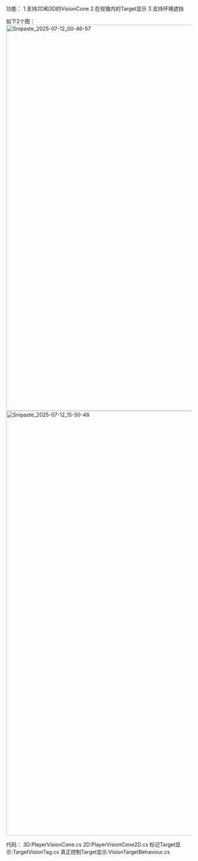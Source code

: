 功能：
1.支持2D和3D的VisionCone
2.在视锥内的Target显示
3.支持环境遮挡

如下2个图：
<img width="795" height="1044" alt="Snipaste_2025-07-12_00-46-57" src="https://github.com/user-attachments/assets/03891cfb-393c-45ff-90b2-b03738898ebe" />
<img width="1047" height="1148" alt="Snipaste_2025-07-12_15-50-48" src="https://github.com/user-attachments/assets/603b8b3d-c35e-4df0-bf78-06e2161283e9" />

代码：
3D:PlayerVisionCone.cs
2D:PlayerVisionCone2D.cs
标记Target显示:TargetVisionTag.cs
真正控制Target显示:VisionTargetBehaviour.cs
